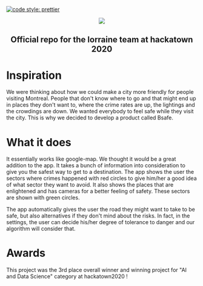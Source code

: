[![code style: prettier](https://img.shields.io/badge/code_style-prettier-ff69b4.svg?style=flat-square)](https://github.com/prettier/prettier)

<p align="center">
  <img src="https://i.ibb.co/kg5gRFB/bsafe.jpg"></img>
</p>

<h2 align="center">
  Official repo for the lorraine team at hackatown 2020
</h2>

# Inspiration

We were thinking about how we could make a city more friendly for people visiting Montreal. People that don't know where to go and that might end up in places they don't want to, where the crime rates are up, the lightings and the crowdings are down. We wanted everybody to feel safe while they visit the city. This is why we decided to develop a product called Bsafe.

# What it does

It essentially works like google-map. We thought it would be a great addition to the app. It takes a bunch of information into consideration to give you the safest way to get to a destination. The app shows the user the sectors where crimes happened with red circles to give him/her a good idea of what sector they want to avoid. It also shows the places that are enlightened and has cameras for a better feeling of safety. These sectors are shown with green circles.

The app automatically gives the user the road they might want to take to be safe, but also alternatives if they don't mind about the risks. In fact, in the settings, the user can decide his/her degree of tolerance to danger and our algorithm will consider that.

# Awards

This project was the 3rd place overall winner and winning project for "AI and Data Science" category at hackatown2020 !
